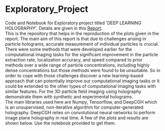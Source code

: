 # Exploratory_Project
Code and Notebook for Exploratory project titled 'DEEP LEARNING HOLOGRAPHY'. Details are given in this [Report](https://drive.google.com/file/d/1DP8gqTp4nIWsrC5RUJ4u1DtLd4eL6h0K/view?usp=drive_link).<br> This is the repository that helps in the reproduction of the plots given in the report. The main aim of this report is that due to challenges arising in particle holograms, accurate measurement of individual particles is crucial. There were some methods that were developed earlier for the computational imaging tasks for the significant improvement in the particle extraction rate, localization accuracy, and speed compared to prior methods over a wide range of particle concentrations, including highly dense concentrations but those methods were found to be unsuitable. So in order to cope with those challenges discover a new learning-based approach that can potentially improve our computational imaging tasks or it could be extended to the other types of computational imaging tasks with similar features. For the 3D particle field imaging using holography demonstrate them with synthetic and experimental holograms.<br>The main libraries used here are Numpy, Tensorflow, and DeepCGH which is an unsupervised, non-iterative algorithm for computer-generated holography. DeepCGH relies on convolutional neural networks to perform image plane holography in real time. A few of the plots and results are shown below. Use the notebook provided to get them.
